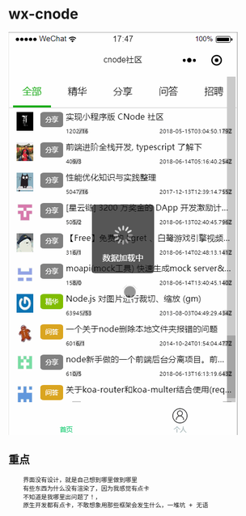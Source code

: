 # wx-cnode


![image](https://github.com/loo41/wx-cnode/blob/master/doc/wx.gif)



## 重点
```txt
    界面没有设计，就是自己想到哪里做到哪里
    有些东西为什么没有渲染了，因为我感觉有点卡
    不知道是我哪里出问题了！，
    原生开发都有点卡，不敢想象用那些框架会发生什么，一堆坑 + 无语
```
